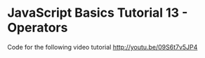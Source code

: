JavaScript Basics Tutorial 13 - Operators
=========================================

Code for the following video tutorial http://youtu.be/09S6t7v5JP4
